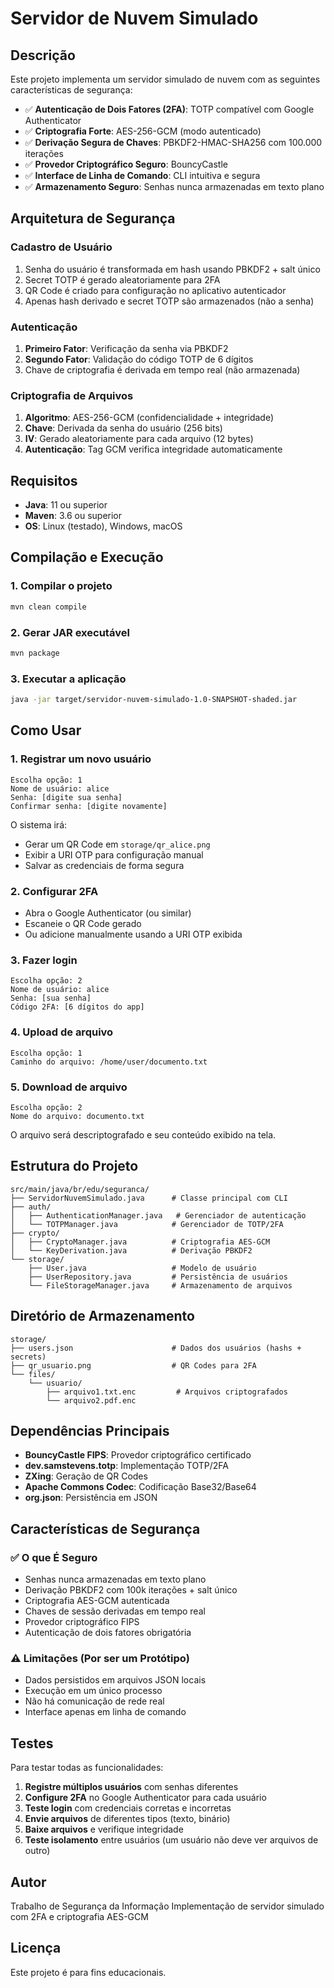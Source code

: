 # Servidor de Nuvem Simulado

## Descrição

Este projeto implementa um servidor simulado de nuvem com as seguintes características de segurança:

- ✅ **Autenticação de Dois Fatores (2FA)**: TOTP compatível com Google Authenticator
- ✅ **Criptografia Forte**: AES-256-GCM (modo autenticado)
- ✅ **Derivação Segura de Chaves**: PBKDF2-HMAC-SHA256 com 100.000 iterações
- ✅ **Provedor Criptográfico Seguro**: BouncyCastle
- ✅ **Interface de Linha de Comando**: CLI intuitiva e segura
- ✅ **Armazenamento Seguro**: Senhas nunca armazenadas em texto plano

## Arquitetura de Segurança

### Cadastro de Usuário
1. Senha do usuário é transformada em hash usando PBKDF2 + salt único
2. Secret TOTP é gerado aleatoriamente para 2FA
3. QR Code é criado para configuração no aplicativo autenticador
4. Apenas hash derivado e secret TOTP são armazenados (não a senha)

### Autenticação
1. **Primeiro Fator**: Verificação da senha via PBKDF2
2. **Segundo Fator**: Validação do código TOTP de 6 dígitos
3. Chave de criptografia é derivada em tempo real (não armazenada)

### Criptografia de Arquivos
1. **Algoritmo**: AES-256-GCM (confidencialidade + integridade)
2. **Chave**: Derivada da senha do usuário (256 bits)
3. **IV**: Gerado aleatoriamente para cada arquivo (12 bytes)
4. **Autenticação**: Tag GCM verifica integridade automaticamente

## Requisitos

- **Java**: 11 ou superior
- **Maven**: 3.6 ou superior
- **OS**: Linux (testado), Windows, macOS

## Compilação e Execução

### 1. Compilar o projeto
```bash
mvn clean compile
```

### 2. Gerar JAR executável
```bash
mvn package
```

### 3. Executar a aplicação
```bash
java -jar target/servidor-nuvem-simulado-1.0-SNAPSHOT-shaded.jar
```

## Como Usar

### 1. Registrar um novo usuário
```
Escolha opção: 1
Nome de usuário: alice
Senha: [digite sua senha]
Confirmar senha: [digite novamente]
```

O sistema irá:
- Gerar um QR Code em `storage/qr_alice.png`
- Exibir a URI OTP para configuração manual
- Salvar as credenciais de forma segura

### 2. Configurar 2FA
- Abra o Google Authenticator (ou similar)
- Escaneie o QR Code gerado
- Ou adicione manualmente usando a URI OTP exibida

### 3. Fazer login
```
Escolha opção: 2
Nome de usuário: alice
Senha: [sua senha]
Código 2FA: [6 dígitos do app]
```

### 4. Upload de arquivo
```
Escolha opção: 1
Caminho do arquivo: /home/user/documento.txt
```

### 5. Download de arquivo
```
Escolha opção: 2
Nome do arquivo: documento.txt
```

O arquivo será descriptografado e seu conteúdo exibido na tela.

## Estrutura do Projeto

```
src/main/java/br/edu/seguranca/
├── ServidorNuvemSimulado.java      # Classe principal com CLI
├── auth/
│   ├── AuthenticationManager.java   # Gerenciador de autenticação
│   └── TOTPManager.java            # Gerenciador de TOTP/2FA
├── crypto/
│   ├── CryptoManager.java          # Criptografia AES-GCM
│   └── KeyDerivation.java          # Derivação PBKDF2
└── storage/
    ├── User.java                   # Modelo de usuário
    ├── UserRepository.java         # Persistência de usuários
    └── FileStorageManager.java     # Armazenamento de arquivos
```

## Diretório de Armazenamento

```
storage/
├── users.json                      # Dados dos usuários (hashs + secrets)
├── qr_usuario.png                  # QR Codes para 2FA
└── files/
    └── usuario/
        ├── arquivo1.txt.enc         # Arquivos criptografados
        └── arquivo2.pdf.enc
```

## Dependências Principais

- **BouncyCastle FIPS**: Provedor criptográfico certificado
- **dev.samstevens.totp**: Implementação TOTP/2FA
- **ZXing**: Geração de QR Codes
- **Apache Commons Codec**: Codificação Base32/Base64
- **org.json**: Persistência em JSON

## Características de Segurança

### ✅ O que É Seguro
- Senhas nunca armazenadas em texto plano
- Derivação PBKDF2 com 100k iterações + salt único
- Criptografia AES-GCM autenticada
- Chaves de sessão derivadas em tempo real
- Provedor criptográfico FIPS
- Autenticação de dois fatores obrigatória

### ⚠️ Limitações (Por ser um Protótipo)
- Dados persistidos em arquivos JSON locais
- Execução em um único processo
- Não há comunicação de rede real
- Interface apenas em linha de comando

## Testes

Para testar todas as funcionalidades:

1. **Registre múltiplos usuários** com senhas diferentes
2. **Configure 2FA** no Google Authenticator para cada usuário
3. **Teste login** com credenciais corretas e incorretas
4. **Envie arquivos** de diferentes tipos (texto, binário)
5. **Baixe arquivos** e verifique integridade
6. **Teste isolamento** entre usuários (um usuário não deve ver arquivos de outro)

## Autor

Trabalho de Segurança da Informação
Implementação de servidor simulado com 2FA e criptografia AES-GCM

## Licença

Este projeto é para fins educacionais.